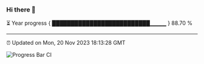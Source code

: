### Hi there 👋

⏳ Year progress { ██████████████████████████▁▁▁▁ } 88.70 %

---

⏰ Updated on Mon, 20 Nov 2023 18:13:28 GMT

![Progress Bar CI](https://github.com/liununu/liununu/workflows/Progress%20Bar%20CI/badge.svg)
